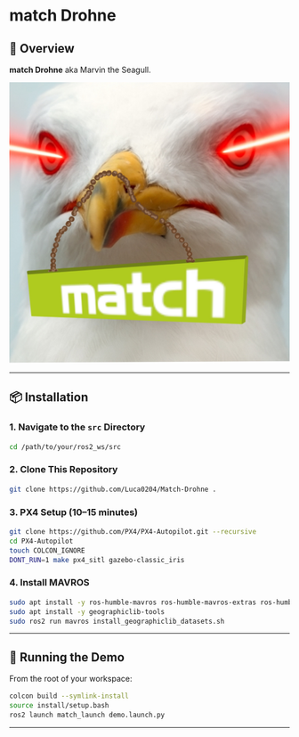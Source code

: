 # match Drohne

## 🚁 Overview

**match Drohne** aka Marvin the Seagull.

![Marvin](marvin.jpg)


---

## 📦 Installation

### 1. Navigate to the `src` Directory

```bash
cd /path/to/your/ros2_ws/src
```

### 2. Clone This Repository

```bash
git clone https://github.com/Luca0204/Match-Drohne .
```

### 3. PX4 Setup (10–15 minutes)

```bash
git clone https://github.com/PX4/PX4-Autopilot.git --recursive
cd PX4-Autopilot
touch COLCON_IGNORE
DONT_RUN=1 make px4_sitl gazebo-classic_iris
```

### 4. Install MAVROS

```bash
sudo apt install -y ros-humble-mavros ros-humble-mavros-extras ros-humble-mavros-msgs
sudo apt install -y geographiclib-tools
sudo ros2 run mavros install_geographiclib_datasets.sh
```

---

## 🚀 Running the Demo

From the root of your workspace:

```bash
colcon build --symlink-install
source install/setup.bash
ros2 launch match_launch demo.launch.py
```

---


